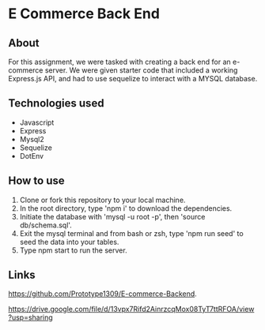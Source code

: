 # E Commerce Back End
## About
For this assignment, we were tasked with creating a back end for an e-commerce server. We were given starter code that included a working Express.js API, and had to use sequelize to interact with a MYSQL database.

## Technologies used
- Javascript
- Express
- Mysql2
- Sequelize
- DotEnv

## How to use

1. Clone or fork this repository to your local machine. 
2. In the root directory, type  'npm i' to download the dependencies.
3. Initiate the database with 'mysql -u root -p', then 'source db/schema.sql'.
4. Exit the mysql terminal and from bash or zsh, type 'npm run seed' to seed the data into your tables.
5. Type npm start to run the server.

## Links
https://github.com/Prototype1309/E-commerce-Backend.

https://drive.google.com/file/d/13vpx7Rifd2AinrzcqMox08TyT7ttRFOA/view?usp=sharing